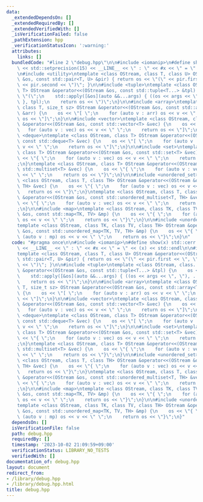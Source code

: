 ```yaml
---
data:
  _extendedDependsOn: []
  _extendedRequiredBy: []
  _extendedVerifiedWith: []
  _isVerificationFailed: false
  _pathExtension: hpp
  _verificationStatusIcon: ':warning:'
  attributes:
    links: []
  bundledCode: "#line 2 \"debug.hpp\"\n\n#include <iomanip>\n#define show(x) std::cerr\
    \ << std::setprecision(15) << __LINE__ << \" : \" << #x << \" = \" << (x) << std::endl\n\
    \n#include <utility>\ntemplate <class OStream, class T, class U> OStream &operator<<(OStream\
    \ &os, const std::pair<T, U> &pir) { return os << \"(\" << pir.first << \", \"\
    \ << pir.second << \")\"; }\n\n#include <tuple>\ntemplate <class OStream, class...\
    \ T> OStream &operator<<(OStream &os, const std::tuple<T...> &tpl) {\n    os <<\
    \ \"(\";\n    std::apply([&os](auto &&...args) { ((os << args << \", \"), ...);\
    \ }, tpl);\n    return os << \")\";\n}\n\n#include <array>\ntemplate <class OStream,\
    \ class T, size_t sz> OStream &operator<<(OStream &os, const std::array<T, sz>\
    \ &arr) {\n    os << \"[ \";\n    for (auto v : arr) os << v << \" \";\n    return\
    \ os << \"]\";\n}\n\n#include <vector>\ntemplate <class OStream, class T> OStream\
    \ &operator<<(OStream &os, const std::vector<T> &vec) {\n    os << \"[ \";\n \
    \   for (auto v : vec) os << v << \" \";\n    return os << \"]\";\n}\n\n#include\
    \ <deque>\ntemplate <class OStream, class T> OStream &operator<<(OStream &os,\
    \ const std::deque<T> &vec) {\n    os << \"[ \";\n    for (auto v : vec) os <<\
    \ v << \" \";\n    return os << \"]\";\n}\n\n#include <set>\ntemplate <class OStream,\
    \ class T> OStream &operator<<(OStream &os, const std::set<T> &vec) {\n    os\
    \ << \"{ \";\n    for (auto v : vec) os << v << \" \";\n    return os << \"}\"\
    ;\n}\ntemplate <class OStream, class T> OStream &operator<<(OStream &os, const\
    \ std::multiset<T> &vec) {\n    os << \"{ \";\n    for (auto v : vec) os << v\
    \ << \" \";\n    return os << \"}\";\n}\n\n#include <unordered_set>\ntemplate\
    \ <class OStream, class T, class TH> OStream &operator<<(OStream &os, const std::unordered_set<T,\
    \ TH> &vec) {\n    os << \"{ \";\n    for (auto v : vec) os << v << \" \";\n \
    \   return os << \"}\";\n}\ntemplate <class OStream, class T, class TH> OStream\
    \ &operator<<(OStream &os, const std::unordered_multiset<T, TH> &vec) {\n    os\
    \ << \"{ \";\n    for (auto v : vec) os << v << \" \";\n    return os << \"}\"\
    ;\n}\n\n#include <map>\ntemplate <class OStream, class TK, class TV> OStream &operator<<(OStream\
    \ &os, const std::map<TK, TV> &mp) {\n    os << \"{ \";\n    for (auto v : mp)\
    \ os << v << \" \";\n    return os << \"}\";\n}\n\n#include <unordered_map>\n\
    template <class OStream, class TK, class TV, class TH> OStream &operator<<(OStream\
    \ &os, const std::unordered_map<TK, TV, TH> &mp) {\n    os << \"{ \";\n    for\
    \ (auto v : mp) os << v << \" \";\n    return os << \"}\";\n}\n"
  code: "#pragma once\n\n#include <iomanip>\n#define show(x) std::cerr << std::setprecision(15)\
    \ << __LINE__ << \" : \" << #x << \" = \" << (x) << std::endl\n\n#include <utility>\n\
    template <class OStream, class T, class U> OStream &operator<<(OStream &os, const\
    \ std::pair<T, U> &pir) { return os << \"(\" << pir.first << \", \" << pir.second\
    \ << \")\"; }\n\n#include <tuple>\ntemplate <class OStream, class... T> OStream\
    \ &operator<<(OStream &os, const std::tuple<T...> &tpl) {\n    os << \"(\";\n\
    \    std::apply([&os](auto &&...args) { ((os << args << \", \"), ...); }, tpl);\n\
    \    return os << \")\";\n}\n\n#include <array>\ntemplate <class OStream, class\
    \ T, size_t sz> OStream &operator<<(OStream &os, const std::array<T, sz> &arr)\
    \ {\n    os << \"[ \";\n    for (auto v : arr) os << v << \" \";\n    return os\
    \ << \"]\";\n}\n\n#include <vector>\ntemplate <class OStream, class T> OStream\
    \ &operator<<(OStream &os, const std::vector<T> &vec) {\n    os << \"[ \";\n \
    \   for (auto v : vec) os << v << \" \";\n    return os << \"]\";\n}\n\n#include\
    \ <deque>\ntemplate <class OStream, class T> OStream &operator<<(OStream &os,\
    \ const std::deque<T> &vec) {\n    os << \"[ \";\n    for (auto v : vec) os <<\
    \ v << \" \";\n    return os << \"]\";\n}\n\n#include <set>\ntemplate <class OStream,\
    \ class T> OStream &operator<<(OStream &os, const std::set<T> &vec) {\n    os\
    \ << \"{ \";\n    for (auto v : vec) os << v << \" \";\n    return os << \"}\"\
    ;\n}\ntemplate <class OStream, class T> OStream &operator<<(OStream &os, const\
    \ std::multiset<T> &vec) {\n    os << \"{ \";\n    for (auto v : vec) os << v\
    \ << \" \";\n    return os << \"}\";\n}\n\n#include <unordered_set>\ntemplate\
    \ <class OStream, class T, class TH> OStream &operator<<(OStream &os, const std::unordered_set<T,\
    \ TH> &vec) {\n    os << \"{ \";\n    for (auto v : vec) os << v << \" \";\n \
    \   return os << \"}\";\n}\ntemplate <class OStream, class T, class TH> OStream\
    \ &operator<<(OStream &os, const std::unordered_multiset<T, TH> &vec) {\n    os\
    \ << \"{ \";\n    for (auto v : vec) os << v << \" \";\n    return os << \"}\"\
    ;\n}\n\n#include <map>\ntemplate <class OStream, class TK, class TV> OStream &operator<<(OStream\
    \ &os, const std::map<TK, TV> &mp) {\n    os << \"{ \";\n    for (auto v : mp)\
    \ os << v << \" \";\n    return os << \"}\";\n}\n\n#include <unordered_map>\n\
    template <class OStream, class TK, class TV, class TH> OStream &operator<<(OStream\
    \ &os, const std::unordered_map<TK, TV, TH> &mp) {\n    os << \"{ \";\n    for\
    \ (auto v : mp) os << v << \" \";\n    return os << \"}\";\n}"
  dependsOn: []
  isVerificationFile: false
  path: debug.hpp
  requiredBy: []
  timestamp: '2023-10-02 21:09:59+09:00'
  verificationStatus: LIBRARY_NO_TESTS
  verifiedWith: []
documentation_of: debug.hpp
layout: document
redirect_from:
- /library/debug.hpp
- /library/debug.hpp.html
title: debug.hpp
---
```

